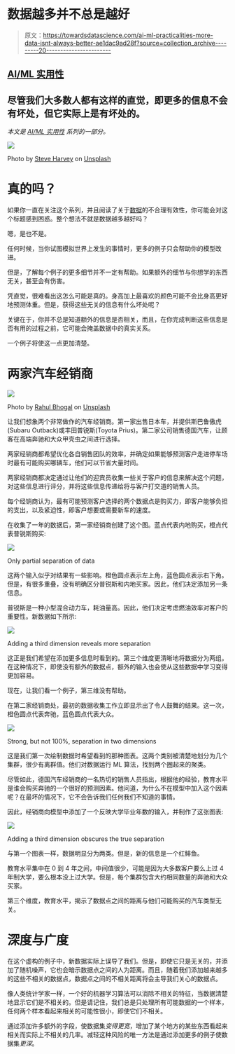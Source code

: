 # 数据越多并不总是越好

> 原文：<https://towardsdatascience.com/ai-ml-practicalities-more-data-isnt-always-better-ae1dac9ad28f?source=collection_archive---------20----------------------->

## [AI/ML 实用性](https://towardsdatascience.com/tagged/ai-ml-practicalities)

## 尽管我们大多数人都有这样的直觉，即更多的信息不会有坏处，但它实际上是有坏处的。

*本文是* [*AI/ML 实用性*](/ai-ml-practicalities-bca0a47013c9) *系列的一部分。*

![](img/afea9142ec0e2abae9478b01d4974ec4.png)

Photo by [Steve Harvey](https://unsplash.com/@trommelkopf?utm_source=unsplash&utm_medium=referral&utm_content=creditCopyText) on [Unsplash](https://unsplash.com/collections/1104477/blog-photos?utm_source=unsplash&utm_medium=referral&utm_content=creditCopyText)

# 真的吗？

如果你一直在关注这个系列，并且阅读了关于[数据](/ai-ml-practicalities-the-unreasonable-effectiveness-of-data-c0bfd44c5057)的不合理有效性，你可能会对这个标题感到困惑。整个想法不就是数据越多越好吗？

嗯，是也不是。

任何时候，当你试图模拟世界上发生的事情时，更多的例子只会帮助你的模型改进。

但是，了解每个例子的更多细节并不一定有帮助。如果额外的细节与你想学的东西无关，甚至会有伤害。

凭直觉，很难看出这怎么可能是真的。身高加上最喜欢的颜色可能不会比身高更好地预测体重。但是，获得这些无关的信息有什么坏处呢？

关键在于，你并不总是知道额外的信息是否相关，而且，在你完成判断这些信息是否有用的过程之前，它可能会掩盖数据中的真实关系。

一个例子将使这一点更加清楚。

# 两家汽车经销商

![](img/75fa38e209eb5facf9ff4a0af7ed862e.png)

Photo by [Rahul Bhogal](https://unsplash.com/@rahulbhogal?utm_source=unsplash&utm_medium=referral&utm_content=creditCopyText) on [Unsplash](https://unsplash.com/s/photos/car-dealership?utm_source=unsplash&utm_medium=referral&utm_content=creditCopyText)

让我们想象两个非常做作的汽车经销商。第一家出售日本车，并提供斯巴鲁傲虎(Subaru Outback)或丰田普锐斯(Toyota Prius)。第二家公司销售德国汽车，让顾客在高端奔驰和大众甲壳虫之间进行选择。

两家经销商都希望优化各自销售团队的效率，并确定如果能够预测客户走进停车场时最有可能购买哪辆车，他们可以节省大量时间。

两家经销商都决定通过让他们的迎宾员收集一些关于客户的信息来解决这个问题，对这些信息进行评分，并将这些信息传递给将与客户打交道的销售人员。

每个经销商认为，最有可能预测客户选择的两个数据点是购买力，即客户能够负担的支出，以及紧迫性，即客户想要或需要新车的速度。

在收集了一年的数据后，第一家经销商创建了这个图。蓝点代表内地购买，橙点代表普锐斯购买:

![](img/0969b22bc2547bfec86b26eaeaca7edf.png)

Only partial separation of data

这两个输入似乎对结果有一些影响。橙色圆点表示左上角，蓝色圆点表示右下角。但是，有很多重叠，没有明确区分普锐斯和内地买家。因此，他们决定添加另一条信息。

普锐斯是一种小型混合动力车，耗油量高。因此，他们决定考虑燃油效率对客户的重要性。新数据如下所示:

![](img/ad59dd9429ae6917c13c049b30170620.png)

Adding a third dimension reveals more separation

这正是我们希望在添加更多信息时看到的。第三个维度更清晰地将数据分为两组。在这种情况下，即使没有额外的数据点，额外的输入也会使从这些数据中学习变得更加容易。

现在，让我们看一个例子，第三维没有帮助。

在第二家经销商处，最初的数据收集工作立即显示出了令人鼓舞的结果。这一次，橙色圆点代表奔驰，蓝色圆点代表大众。

![](img/a46424965af0f1afb04ac8e732b21f04.png)

Strong, but not 100%, separation in two dimensions

这是我们第一次绘制数据时希望看到的那种图表。这两个类别被清楚地划分为几个集群，很少有离群值。他们对数据运行 ML 算法，找到两个圈起来的聚类。

尽管如此，德国汽车经销商的一名热切的销售人员指出，根据他的经验，教育水平是谁会购买奔驰的一个很好的预测因素。他问道，为什么不在模型中加入这个因素呢？在最坏的情况下，它不会告诉我们任何我们不知道的事情。

因此，经销商向模型中添加了一个反映大学毕业年数的输入，并制作了这张图表:

![](img/b055ee16c0e4ba87b3624a5f846044c9.png)

Adding a third dimension obscures the true separation

与第一个图表一样，数据明显分为两类。但是，新的信息是一个红鲱鱼。

教育水平集中在 0 到 4 年之间，中间值很少，可能是因为大多数客户要么上过 4 年制大学，要么根本没上过大学。但是，每个集群包含大约相同数量的奔驰和大众买家。

第三个维度，教育水平，揭示了数据点之间的距离与他们可能购买的汽车类型无关。

# 深度与广度

在这个虚构的例子中，新数据实际上误导了我们。但是，即使它只是无关的，并添加了随机噪声，它也会暗示数据点之间的人为距离。而且，随着我们添加越来越多的这些不相关的数据点，数据点之间的不相关距离将会主导我们关心的数据点。

像人类统计学家一样，一个好的机器学习算法可以消除不相关的特征，当数据清楚地显示它们是不相关的。但是请记住，我们总是只处理所有可能数据的一个样本，任何两个样本看起来相关的可能性很小，即使它们不相关。

通过添加许多额外的字段，使数据集*变得更宽*，增加了某个地方的某些东西看起来相关而实际上不相关的几率。减轻这种风险的唯一方法是通过添加更多的例子使数据集*更深*。